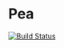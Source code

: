 # Pea

[![Build Status](https://travis-ci.org/asura-pro/pea.svg?branch=master)](https://travis-ci.org/asura-pro/pea)
